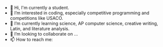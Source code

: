 - 👋 Hi, I'm currently a student.
- 👀 I’m interested in coding, especially competitive programming and competitions like USACO.
- 🌱 I’m currently learning science, AP computer science, creative writing, Latin, and literature analysis.
- 💞️ I’m looking to collaborate on ...
- 📫 How to reach me: 

<!---
ShivSitaram/ShivSitaram is a ✨ special ✨ repository because its `README.md` (this file) appears on your GitHub profile.
You can click the Preview link to take a look at your changes.
--->
